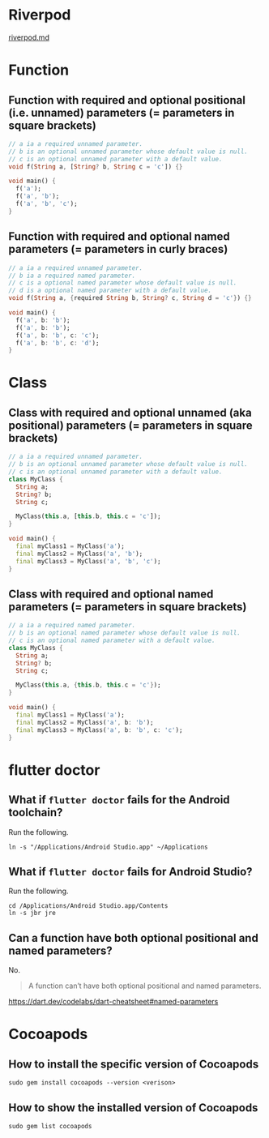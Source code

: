 # Riverpod
[riverpod.md](markdown/riverpod.md)

# Function
## Function with required and optional positional (i.e. unnamed) parameters (= parameters in square brackets)
```dart
// a ia a required unnamed parameter.
// b is an optional unnamed parameter whose default value is null.
// c is an optional unnamed parameter with a default value.
void f(String a, [String? b, String c = 'c']) {}

void main() {
  f('a');
  f('a', 'b');
  f('a', 'b', 'c');
}
```

## Function with required and optional named parameters (= parameters in curly braces)
```dart
// a ia a required unnamed parameter.
// b ia a required named parameter.
// c is a optional named parameter whose default value is null.
// d is a optional named parameter with a default value.
void f(String a, {required String b, String? c, String d = 'c'}) {}

void main() {
  f('a', b: 'b');
  f('a', b: 'b');
  f('a', b: 'b', c: 'c');
  f('a', b: 'b', c: 'd');
}
```

# Class
## Class with required and optional unnamed (aka positional) parameters (= parameters in square brackets)
```dart
// a ia a required unnamed parameter.
// b is an optional unnamed parameter whose default value is null.
// c is an optional unnamed parameter with a default value.
class MyClass {
  String a;
  String? b;
  String c;

  MyClass(this.a, [this.b, this.c = 'c']);
}

void main() {
  final myClass1 = MyClass('a');
  final myClass2 = MyClass('a', 'b');
  final myClass3 = MyClass('a', 'b', 'c');
}
```

## Class with required and optional named parameters (= parameters in square brackets)
```dart
// a ia a required named parameter.
// b is an optional named parameter whose default value is null.
// c is an optional named parameter with a default value.
class MyClass {
  String a;
  String? b;
  String c;

  MyClass(this.a, {this.b, this.c = 'c'});
}

void main() {
  final myClass1 = MyClass('a');
  final myClass2 = MyClass('a', b: 'b');
  final myClass3 = MyClass('a', b: 'b', c: 'c');
}
```

# flutter doctor
## What if `flutter doctor` fails for the Android toolchain?
Run the following.
```shell
ln -s "/Applications/Android Studio.app" ~/Applications
```

## What if `flutter doctor` fails for Android Studio?
Run the following.
```shell
cd /Applications/Android Studio.app/Contents
ln -s jbr jre
```

## Can a function have both optional positional and named parameters?
No.

> A function can’t have both optional positional and named parameters.

https://dart.dev/codelabs/dart-cheatsheet#named-parameters

# Cocoapods
## How to install the specific version of Cocoapods
```shell
sudo gem install cocoapods --version <verison>
```

## How to show the installed version of Cocoapods
```shell
sudo gem list cocoapods
```
